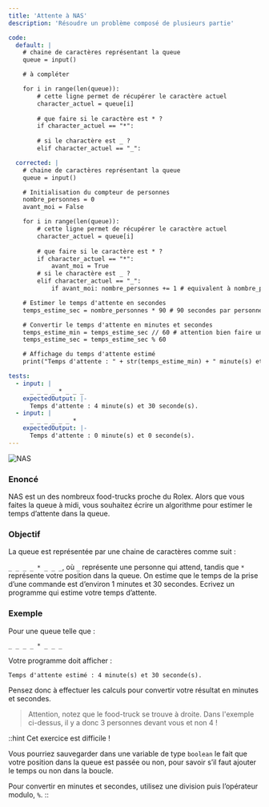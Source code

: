 ```yaml
---
title: 'Attente à NAS'
description: 'Résoudre un problème composé de plusieurs partie'

code:
  default: |
    # chaine de caractères représentant la queue
    queue = input()

    # à compléter

    for i in range(len(queue)):
        # cette ligne permet de récupérer le caractère actuel
        character_actuel = queue[i]
        
        # que faire si le caractère est * ?
        if character_actuel == "*":
            
        # si le charactère est _ ?
        elif character_actuel == "_":

  corrected: |
    # chaine de caractères représentant la queue
    queue = input()

    # Initialisation du compteur de personnes
    nombre_personnes = 0
    avant_moi = False

    for i in range(len(queue)):
        # cette ligne permet de récupérer le caractère actuel
        character_actuel = queue[i]
        
        # que faire si le caractère est * ?
        if character_actuel == "*":
            avant_moi = True
        # si le charactère est _ ?
        elif character_actuel == "_":
            if avant_moi: nombre_personnes += 1 # equivalent à nombre_personnes = nombre_personnes + 1

    # Estimer le temps d'attente en secondes
    temps_estime_sec = nombre_personnes * 90 # 90 secondes par personnes

    # Convertir le temps d'attente en minutes et secondes
    temps_estime_min = temps_estime_sec // 60 # attention bien faire une division entière ici
    temps_estime_sec = temps_estime_sec % 60

    # Affichage du temps d'attente estimé
    print("Temps d'attente : " + str(temps_estime_min) + " minute(s) et " + str(temps_estime_sec) + " seconde(s).")

tests:
  - input: |
      _ _ _ _ * _ _ _
    expectedOutput: |-
      Temps d'attente : 4 minute(s) et 30 seconde(s).
  - input: |
      _ _ _ _ _ _ *
    expectedOutput: |-
      Temps d'attente : 0 minute(s) et 0 seconde(s).
---
```


![NAS](/banner/nas.png)

### Enoncé

NAS est un des nombreux food-trucks proche du Rolex. Alors que vous faites la queue à midi, vous souhaitez écrire un algorithme pour estimer le temps d’attente dans la queue.

### Objectif

La queue est représentée par une chaine de caractères comme suit :

`_ _ _ _ * _ _ _`, où `_` représente une personne qui attend, tandis que `*` représente votre position dans la queue. On estime que le temps de la prise d’une commande est d’environ 1 minutes et 30 secondes. Ecrivez un programme qui estime votre temps d’attente.

### Exemple

Pour une queue telle que :

`_ _ _ _ * _ _ _`

Votre programme doit afficher :

`Temps d'attente estimé : 4 minute(s) et 30 seconde(s).`

Pensez donc à effectuer les calculs pour convertir votre résultat en minutes et secondes.

> Attention, notez que le food-truck se trouve à droite. Dans l'exemple ci-dessus, il y a donc 3 personnes devant vous et non 4 !

::hint
Cet exercice est difficile !

Vous pourriez sauvegarder dans une variable de type `boolean` le fait que votre position dans la queue est passée ou non, pour savoir s’il faut ajouter le temps ou non dans la boucle.

Pour convertir en minutes et secondes, utilisez une division puis l’opérateur modulo, `%`.
::
